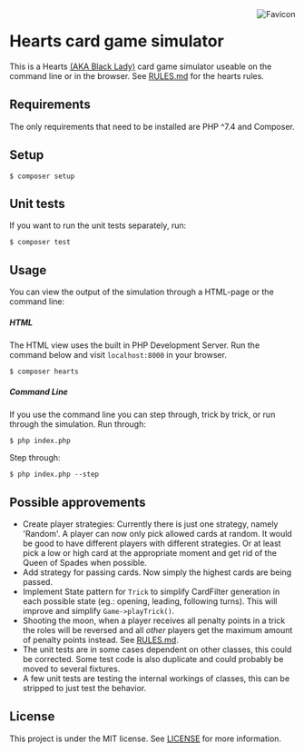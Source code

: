 <img src="/resources/favicon.ico" alt="Favicon" align="right">

# Hearts card game simulator

This is a Hearts [(AKA Black Lady)](https://en.wikipedia.org/wiki/Black_Lady)
card game simulator useable on the command line or in the browser. See
[RULES.md](RULES.md) for the hearts rules.  

## Requirements

The only requirements that need to be installed are PHP ^7.4 and Composer.

## Setup

    $ composer setup

## Unit tests

If you want to run the unit tests separately, run:

    $ composer test

## Usage

You can view the output of the simulation through a HTML-page or the command
line:  

##### HTML  

The HTML view uses the built in PHP Development Server. Run the command below
and visit `localhost:8000` in your browser.  

    $ composer hearts

##### Command Line  

If you use the command line you can step through, trick by trick, or run through
the simulation. Run through:  

    $ php index.php

Step through:  

    $ php index.php --step

## Possible approvements

* Create player strategies: Currently there is just one strategy, namely
  'Random'. A player can now only pick allowed cards at random. It would be good
  to have different players with different strategies. Or at least pick a low or
  high card at the appropriate moment and get rid of the Queen of Spades when
  possible.  
* Add strategy for passing cards. Now simply the highest cards are being passed.  
* Implement State pattern for `Trick` to simplify CardFilter generation in each
  possible state (eg.: opening, leading, following turns). This will improve and
  simplify `Game->playTrick()`.  
* Shooting the moon, when a player receives all penalty points in a trick the
  roles will be reversed and all *other* players get the maximum amount of penalty
  points instead. See [RULES.md](RULES.md).  
* The unit tests are in some cases dependent on other classes, this could be
  corrected. Some test code is also duplicate and could probably be moved to
  several fixtures.  
* A few unit tests are testing the internal workings of classes, this can be
  stripped to just test the behavior.  

## License
This project is under the MIT license. See [LICENSE](LICENSE) for more information.  
